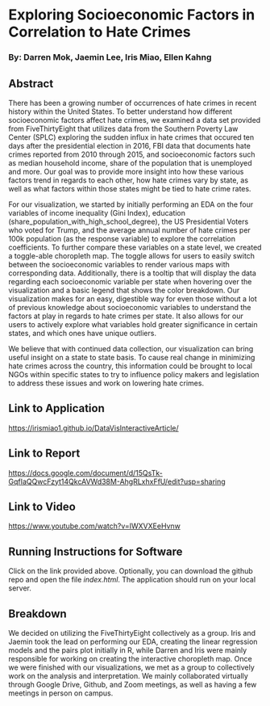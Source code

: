 # Exploring Socioeconomic Factors in Correlation to Hate Crimes 
### By: Darren Mok, Jaemin Lee, Iris Miao, Ellen Kahng
## Abstract

There has been a growing number of occurrences of hate crimes in recent history within the United States. To better understand how different socioeconomic factors affect hate crimes, we examined a data set provided from FiveThirtyEight that utilizes data from the Southern Poverty Law Center (SPLC) exploring the sudden influx in hate crimes that occured ten days after the presidential election in 2016, FBI data that documents hate crimes reported from 2010 through 2015, and socioeconomic factors such as median household income, share of the population that is unemployed and more. Our goal was to provide more insight into how these various factors trend in regards to each other, how hate crimes vary by state, as well as what factors within those states might be tied to hate crime rates.

For our visualization, we started by initially performing an EDA on the four variables of income inequality (Gini Index), education (share_population_with_high_school_degree), the US Presidential Voters who voted for Trump, and the average annual number of hate crimes per 100k population (as the response variable) to explore the correlation coefficients. To further compare these variables on a state level, we created a toggle-able choropleth map. The toggle allows for users to easily switch between the socioeconomic variables to render various maps with corresponding data. Additionally, there is a tooltip that will display the data regarding each socioeconomic variable per state when hovering over the visualization and a basic legend that shows the color breakdown. Our visualization makes for an easy, digestible way for even those without a lot of previous knowledge about socioeconomic variables to understand the factors at play in regards to hate crimes per state. It also allows for our users to actively explore what variables hold greater significance in certain states, and which ones have unique outliers.

We believe that with continued data collection, our visualization can bring useful insight on a state to state basis. To cause real change in minimizing hate crimes across the country, this information could be brought to local NGOs within specific states to try to  influence policy makers and legislation to address these issues and work on lowering hate crimes.

## Link to Application
https://irismiao1.github.io/DataVisInteractiveArticle/

## Link to Report
https://docs.google.com/document/d/15QsTk-GqfIaQQwcFzyt14QkcAVWd38M-AhgRLxhxFfU/edit?usp=sharing

## Link to Video
https://www.youtube.com/watch?v=IWXVXEeHvnw

## Running Instructions for Software
Click on the link provided above. Optionally, you can download the github repo and open the file *index.html*. The application should run on your local server.

## Breakdown
We decided on utilizing the FiveThirtyEight collectively as a group. Iris and Jaemin took the lead on performing our EDA, creating the linear regression models and the pairs plot initially in R, while Darren and Iris were mainly responsible for working on creating the interactive choropleth map. Once we were finished with our visualizations, we met as a group to collectively work on the analysis and interpretation. We mainly collaborated virtually through Google Drive, Github, and Zoom meetings, as well as having a few meetings in person on campus.

